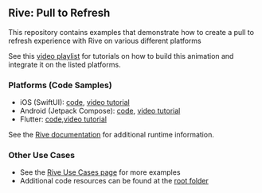 ## Rive: Pull to Refresh

This repository contains examples that demonstrate how to create a pull to refresh experience with Rive on various different platforms

See this [video playlist](https://www.youtube.com/playlist?list=PLujDTZWVDSsHff0U3Q5Wo7uImQpGn4tMd) for tutorials on how to build this animation and integrate it on the listed platforms.

### Platforms (Code Samples)
- iOS (SwiftUI): [code](ios/), [video tutorial](https://youtu.be/6oYH-JLupDk)
- Android (Jetpack Compose): [code](android/), [video tutorial](https://youtu.be/5JiBNXAR6sg)
- Flutter: [code](flutter/),[video tutorial](https://youtu.be/IlZpFIKOI60)

See the [Rive documentation](https://help.rive.app/runtimes/overview) for additional runtime information.

### Other Use Cases
- See the [Rive Use Cases page](https://rive.app/use-cases) for more examples
- Additional code resources can be found at the [root folder](../)
